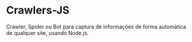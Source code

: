 # Crawlers-JS
Crawler, Spider ou Bot para captura de informações de forma automática de qualquer site, usando Node.js.
